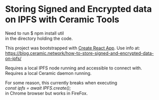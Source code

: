 # Storing Signed and Encrypted data on IPFS with Ceramic Tools
Need to run 
$ npm install util<br>
in the directory holding the code.

This project was bootstrapped with [Create React App](https://github.com/facebook/create-react-app).
Use info at:
    https://blog.ceramic.network/how-to-store-signed-and-encrypted-data-on-ipfs/

Requires a local IPFS node running and accessible to connect with.<br>
Requires a local Ceramic daemon running.

For some reason, this currently breaks when executing<br>
_const ipfs = await IPFS.create();_ <br>
in Chrome browser but works in FireFox.